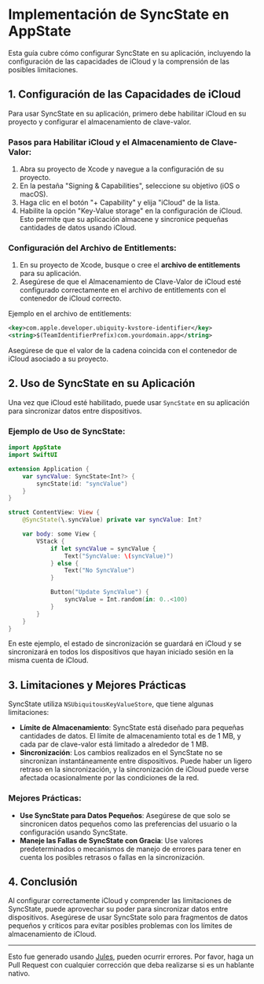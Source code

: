 # Implementación de SyncState en AppState

Esta guía cubre cómo configurar SyncState en su aplicación, incluyendo la configuración de las capacidades de iCloud y la comprensión de las posibles limitaciones.

## 1. Configuración de las Capacidades de iCloud

Para usar SyncState en su aplicación, primero debe habilitar iCloud en su proyecto y configurar el almacenamiento de clave-valor.

### Pasos para Habilitar iCloud y el Almacenamiento de Clave-Valor:

1. Abra su proyecto de Xcode y navegue a la configuración de su proyecto.
2. En la pestaña "Signing & Capabilities", seleccione su objetivo (iOS o macOS).
3. Haga clic en el botón "+ Capability" y elija "iCloud" de la lista.
4. Habilite la opción "Key-Value storage" en la configuración de iCloud. Esto permite que su aplicación almacene y sincronice pequeñas cantidades de datos usando iCloud.

### Configuración del Archivo de Entitlements:

1. En su proyecto de Xcode, busque o cree el **archivo de entitlements** para su aplicación.
2. Asegúrese de que el Almacenamiento de Clave-Valor de iCloud esté configurado correctamente en el archivo de entitlements con el contenedor de iCloud correcto.

Ejemplo en el archivo de entitlements:

```xml
<key>com.apple.developer.ubiquity-kvstore-identifier</key>
<string>$(TeamIdentifierPrefix)com.yourdomain.app</string>
```

Asegúrese de que el valor de la cadena coincida con el contenedor de iCloud asociado a su proyecto.

## 2. Uso de SyncState en su Aplicación

Una vez que iCloud esté habilitado, puede usar `SyncState` en su aplicación para sincronizar datos entre dispositivos.

### Ejemplo de Uso de SyncState:

```swift
import AppState
import SwiftUI

extension Application {
    var syncValue: SyncState<Int?> {
        syncState(id: "syncValue")
    }
}

struct ContentView: View {
    @SyncState(\.syncValue) private var syncValue: Int?

    var body: some View {
        VStack {
            if let syncValue = syncValue {
                Text("SyncValue: \(syncValue)")
            } else {
                Text("No SyncValue")
            }

            Button("Update SyncValue") {
                syncValue = Int.random(in: 0..<100)
            }
        }
    }
}
```

En este ejemplo, el estado de sincronización se guardará en iCloud y se sincronizará en todos los dispositivos que hayan iniciado sesión en la misma cuenta de iCloud.

## 3. Limitaciones y Mejores Prácticas

SyncState utiliza `NSUbiquitousKeyValueStore`, que tiene algunas limitaciones:

- **Límite de Almacenamiento**: SyncState está diseñado para pequeñas cantidades de datos. El límite de almacenamiento total es de 1 MB, y cada par de clave-valor está limitado a alrededor de 1 MB.
- **Sincronización**: Los cambios realizados en el SyncState no se sincronizan instantáneamente entre dispositivos. Puede haber un ligero retraso en la sincronización, y la sincronización de iCloud puede verse afectada ocasionalmente por las condiciones de la red.

### Mejores Prácticas:

- **Use SyncState para Datos Pequeños**: Asegúrese de que solo se sincronicen datos pequeños como las preferencias del usuario o la configuración usando SyncState.
- **Maneje las Fallas de SyncState con Gracia**: Use valores predeterminados o mecanismos de manejo de errores para tener en cuenta los posibles retrasos o fallas en la sincronización.

## 4. Conclusión

Al configurar correctamente iCloud y comprender las limitaciones de SyncState, puede aprovechar su poder para sincronizar datos entre dispositivos. Asegúrese de usar SyncState solo para fragmentos de datos pequeños y críticos para evitar posibles problemas con los límites de almacenamiento de iCloud.

---
Esto fue generado usando [Jules](https://jules.google), pueden ocurrir errores. Por favor, haga un Pull Request con cualquier corrección que deba realizarse si es un hablante nativo.
